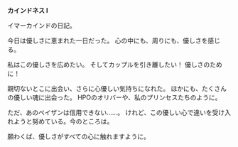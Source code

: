 <!-- title: イマーカインドの日誌: 1日目 -->

**カインドネス I**

イマーカインドの日記。

今日は優しさに恵まれた一日だった。
心の中にも、周りにも、優しさを感じる。

私はこの優しさを広めたい。
そしてカップルを引き離したい！ 優しさのために！

親切ないとこに出会い、さらに心優しい気持ちになれた。
ほかにも、たくさんの優しい魂に出会った。
HPOのオリバーや、私のプリンセスたちのように。

ただ、あのペイザンは信用できない……。
けれど、この優しい心で違いを受け入れようと努めている。今のところは。

願わくば、優しさがすべての心に触れますように。
